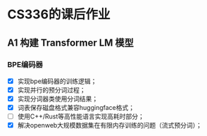 # CS336的课后作业
## A1 构建 Transformer LM 模型
### BPE编码器
- [x] 实现bpe编码器的训练逻辑；
- [x] 实现并行的预分词过程；
- [x] 实现分词器类使用分词结果；
- [x] 词表保存磁盘格式兼容huggingface格式；
- [ ] 使用C++/Rust等高性能语言实现高耗时部分；
- [x] 解决openweb大规模数据集在有限内存训练的问题（流式预分词）；